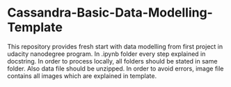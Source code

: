 # Cassandra-Basic-Data-Modelling-Template
This repository provides fresh start with data modelling from first project in udacity nanodegree program. 
In .ipynb folder every step explained in docstring. In order to process locally, all folders should be stated in same folder. 
Also data file should be unzipped. In order to avoid errors, image file contains all images which are explained in template.
